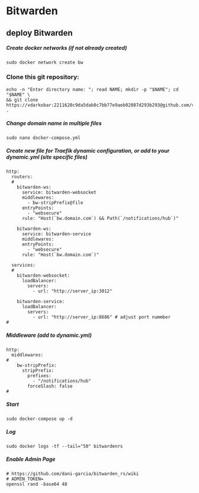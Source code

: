 # Bitwarden
## deploy Bitwarden

##### Create docker networks (*if not already created*)
```
sudo docker network create bw
```
### Clone this git repository:
```
echo -n "Enter directory name: "; read NAME; mkdir -p "$NAME"; cd "$NAME" \
&& git clone https://vdarkobar:2211620c9da5dab0c7bb77e9aeb02087d293b293@github.com/vdarkobar/Bitwarden.git .
```

##### Change domain name in multiple files
```
sudo nano docker-compose.yml
```
##### Create new file for Traefik dynamic configuration, or add to your dynamic.yml (site specific files)
```
http:
  routers:
  #
    bitwarden-ws:
      service: bitwarden-websocket
      middlewares:
        - bw-stripPrefix@file
      entryPoints:
        - "websecure"
      rule: "Host(`bw.domain.com`) && Path(`/notifications/hub`)"

    bitwarden-ws:
      service: bitwarden-service
      middlewares:
      entryPoints:
        - "websecure"
      rule: "Host(`bw.domain.com`)"

  services:
  #
    bitwarden-websocket:
      loadBalancer:
        servers:
          - url: "http://server_ip:3012"

    bitwarden-service:
      loadBalancer:
        servers:
          - url: "http://server_ip:8686" # adjust port nummber
#
```
##### Middleware (add to dynamic.yml)
```
http:
  middlewares:
#
    bw-stripPrefix:
      stripPrefix:
        prefixes:
          - "/notifications/hub"
        forceSlash: false
#
```

##### Start
```
sudo docker-compose up -d
```
##### Log
```
sudo docker logs -tf --tail="50" bitwardenrs
```

##### Enable Admin Page
```
# https://github.com/dani-garcia/bitwarden_rs/wiki
# ADMIN_TOKEN=
openssl rand -base64 48
```
